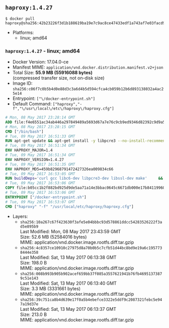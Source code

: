 ## `haproxy:1.4.27`

```console
$ docker pull haproxy@sha256:42b23226f3d1b188619ba19e7c9ac8ce47433edf1a743af7e03facd9dd276a92
```

-	Platforms:
	-	linux; amd64

### `haproxy:1.4.27` - linux; amd64

-	Docker Version: 17.04.0-ce
-	Manifest MIME: `application/vnd.docker.distribution.manifest.v2+json`
-	Total Size: **55.9 MB (55916088 bytes)**  
	(compressed transfer size, not on-disk size)
-	Image ID: `sha256:c06f7c0b5b4d0e88d3c3a6d4b5d594cfca4cb059b12b6d893138032a4ac25e14`
-	Entrypoint: `["\/docker-entrypoint.sh"]`
-	Default Command: `["haproxy","-f","\/usr\/local\/etc\/haproxy\/haproxy.cfg"]`

```dockerfile
# Mon, 08 May 2017 23:28:14 GMT
ADD file:f4e6551ac34ab446a297849489a5693d67a7e76c9cb9ed9346d82392c9d9a5fe in / 
# Mon, 08 May 2017 23:28:15 GMT
CMD ["/bin/bash"]
# Tue, 09 May 2017 16:51:33 GMT
RUN apt-get update && apt-get install -y libpcre3 --no-install-recommends && rm -rf /var/lib/apt/lists/*
# Tue, 09 May 2017 16:51:34 GMT
ENV HAPROXY_MAJOR=1.4
# Tue, 09 May 2017 16:51:34 GMT
ENV HAPROXY_VERSION=1.4.27
# Tue, 09 May 2017 16:51:35 GMT
ENV HAPROXY_MD5=459b82968791472427326ea009834c66
# Tue, 09 May 2017 16:53:05 GMT
RUN buildDeps='curl gcc libc6-dev libpcre3-dev libssl-dev make' 	&& set -x 	&& apt-get update && apt-get install -y $buildDeps --no-install-recommends && rm -rf /var/lib/apt/lists/* 	&& curl -SL "http://www.haproxy.org/download/${HAPROXY_MAJOR}/src/haproxy-${HAPROXY_VERSION}.tar.gz" -o haproxy.tar.gz 	&& echo "${HAPROXY_MD5}  haproxy.tar.gz" | md5sum -c 	&& mkdir -p /usr/src/haproxy 	&& tar -xzf haproxy.tar.gz -C /usr/src/haproxy --strip-components=1 	&& rm haproxy.tar.gz 	&& make -C /usr/src/haproxy 		TARGET=linux2628 		USE_PCRE=1 PCREDIR= 		USE_OPENSSL=1 		USE_ZLIB=1 		all 		install-bin 	&& mkdir -p /usr/local/etc/haproxy 	&& cp -R /usr/src/haproxy/examples/errorfiles /usr/local/etc/haproxy/errors 	&& rm -rf /usr/src/haproxy 	&& apt-get purge -y --auto-remove $buildDeps
# Tue, 09 May 2017 16:53:06 GMT
COPY file:b05cc1b2f882bd925d9de5aa71a14e3bbac0645c6671db000e17b84119960d72 in / 
# Tue, 09 May 2017 16:53:06 GMT
ENTRYPOINT ["/docker-entrypoint.sh"]
# Tue, 09 May 2017 16:53:07 GMT
CMD ["haproxy" "-f" "/usr/local/etc/haproxy/haproxy.cfg"]
```

-	Layers:
	-	`sha256:10a267c67f423630f3afe5e04bbbc93d578861ddcc54283526222f3ad5e895b9`  
		Last Modified: Mon, 08 May 2017 23:43:59 GMT  
		Size: 52.6 MB (52584016 bytes)  
		MIME: application/vnd.docker.image.rootfs.diff.tar.gzip
	-	`sha256:4c8357ce10910c27975d8a70b0b5c7cfb51d44bc8bd9e19a6c1957738444e358`  
		Last Modified: Sat, 13 May 2017 06:13:38 GMT  
		Size: 198.0 B  
		MIME: application/vnd.docker.image.rootfs.diff.tar.gzip
	-	`sha256:008b993b905b902acef659bb37f085a3557621941b76fb46951373879c51e143`  
		Last Modified: Sat, 13 May 2017 06:13:40 GMT  
		Size: 3.3 MB (3331661 bytes)  
		MIME: application/vnd.docker.image.rootfs.diff.tar.gzip
	-	`sha256:39c751ca8b4d639e17f0a5b4ebefce3322e5ddf9c2087321febc5e947a19d37e`  
		Last Modified: Sat, 13 May 2017 06:13:37 GMT  
		Size: 213.0 B  
		MIME: application/vnd.docker.image.rootfs.diff.tar.gzip
